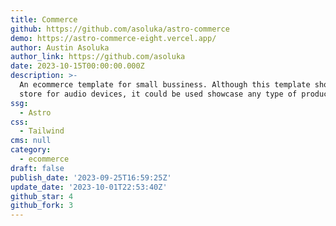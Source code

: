 ```yaml
---
title: Commerce
github: https://github.com/asoluka/astro-commerce
demo: https://astro-commerce-eight.vercel.app/
author: Austin Asoluka
author_link: https://github.com/asoluka
date: 2023-10-15T00:00:00.000Z
description: >-
  An ecommerce template for small bussiness. Although this template showcases a
  store for audio devices, it could be used showcase any type of product.
ssg:
  - Astro
css:
  - Tailwind
cms: null
category:
  - ecommerce
draft: false
publish_date: '2023-09-25T16:59:25Z'
update_date: '2023-10-01T22:53:40Z'
github_star: 4
github_fork: 3
---
```

